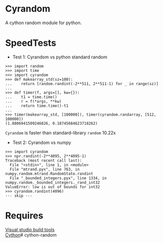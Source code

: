 # Cyrandom

A cython random module for python.

# SpeedTests

 - Test 1: Cyrandom vs python standard random
```>>> # 4096 bit integer generation
>>> import random
>>> import time
>>> import cyrandom
>>> def makearray_std(sz=100):
...    return [random.randint(-2**511, 2**511-1) for _ in range(sz)]
...
>>> def timer(f, args=[], kw={}):
...    t1 = time.time()
...    r = f(*args, **kw)
...    return time.time()-t1
... 
>>> timer(makearray_std, [100000]), timer(cyrandom.randarray, [512, 100000])
(1.8806941509246826, 0.18745684623718262)
```
`Cyrandom` is faster than standard-library `random` 10.22x
 - Test 2: Cyrandom vs numpy
```>>> import numpy.random as npr
>>> import cyrandom
>>> npr.randint(-2**4095, 2**4095-1)
Traceback (most recent call last):
  File "<stdin>", line 1, in <module>
  File "mtrand.pyx", line 763, in numpy.random.mtrand.RandomState.randint
  File "_bounded_integers.pyx", line 1334, in numpy.random._bounded_integers._rand_int32
ValueError: low is out of bounds for int32
>>> cyrandom.randint(4096)
--- skip ---
```

# Requires

<a href="https://visualstudio.microsoft.com/zh-hant/downloads/?q=build+tools">Visual studio build tools</a><br>
<a href="https://pypi.org/project/Cython/">Cython</a>#   c y t h o n - r a n d o m  
 